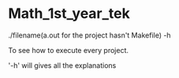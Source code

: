 # Math_1st_year_tek

./filename(a.out for the project hasn't Makefile) -h

To see how to execute every project. 

'-h' will gives all the explanations
